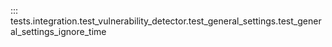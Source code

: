 ::: tests.integration.test_vulnerability_detector.test_general_settings.test_general_settings_ignore_time
